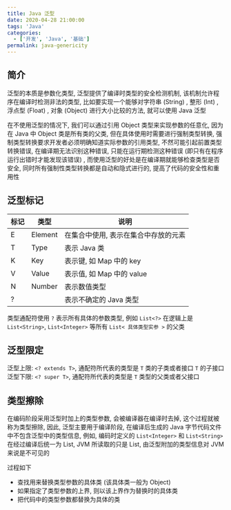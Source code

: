 ```yaml
---
title: Java 泛型
date: 2020-04-28 21:00:00
tags: 'Java'
categories:
  - ['开发', 'Java', '基础']
permalink: java-genericity
---
```


## 简介

泛型的本质是参数化类型, 泛型提供了编译时类型的安全检测机制, 该机制允许程序在编译时检测非法的类型, 比如要实现一个能够对字符串 (String) , 整形 (Int) , 浮点型 (Float) , 对象 (Object) 进行大小比较的方法, 就可以使用 Java 泛型

在不使用泛型的情况下, 我们可以通过引用 Object 类型来实现参数的任意化, 因为在 Java 中 Object 类是所有类的父类, 但在具体使用时需要进行强制类型转换, 强制类型转换要求开发者必须明确知道实际参数的引用类型, 不然可能引起前置类型转换错误, 在编译期无法识别这种错误, 只能在运行期检测这种错误 (即只有在程序运行出错时才能发现该错误) , 而使用泛型的好处是在编译期就能够检查类型是否安全, 同时所有强制性类型转换都是自动和隐式进行的, 提高了代码的安全性和重用性

<!-- more -->

## 泛型标记

| 标记 | 类型 | 说明 |
| -- | -- | -- |
| E | Element | 在集合中使用, 表示在集合中存放的元素 |
| T | Type | 表示 Java 类 |
| K | Key | 表示键, 如 Map 中的 key |
| V | Value | 表示值, 如 Map 中的 value |
| N | Number | 表示数值类型 |
| ? |  | 表示不确定的 Java 类型 |

类型通配符使用 `?` 表示所有具体的参数类型, 例如 `List<?>` 在逻辑上是 `List<String>`, `List<Integer>` 等所有 `List< 具体类型实参 >` 的父类

## 泛型限定

泛型上限: `<? extends T>`, 通配符所代表的类型是 `T` 类的子类或者接口 `T` 的子接口
泛型下限: `<? super T>`, 通配符所代表的类型是 `T` 类型的父类或者父接口

## 类型擦除

在编码阶段采用泛型时加上的类型参数, 会被编译器在编译时去掉, 这个过程就被称为类型擦除, 因此, 泛型主要用于编译阶段, 在编译后生成的 Java 字节代码文件中不包含泛型中的类型信息, 例如, 编码时定义的 `List<Integer>` 和 `List<String>` 在经过编译后统一为 List, JVM 所读取的只是 List, 由泛型附加的类型信息对 JVM 来说是不可见的

过程如下

- 查找用来替换类型参数的具体类 (该具体类一般为 Object)
- 如果指定了类型参数的上界, 则以该上界作为替换时的具体类
- 把代码中的类型参数都替换为具体的类
